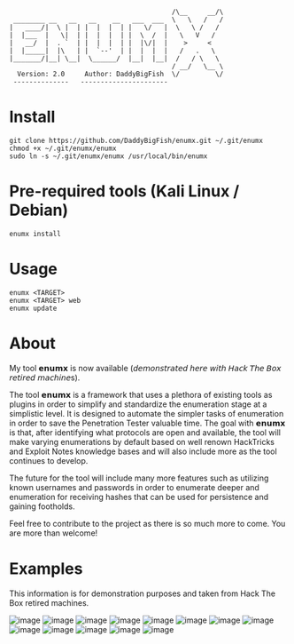 ```
                                         /\__     __/\
 ________ __   __   __    __   ___  ___  \   \   /   /
|   ____/|  \ |  | |  |  |  | |   \/   |  \   \ /   /
|  |___  |   \|  | |  |  |  | |  \  /  |   \   V   /
|   __/  |  . `  | |  |  |  | |  |\/|  |    >     <
|  |_____|  |\   | |  `--'  | |  |  |  |   /   .   \
|_______/|__| \__|  \______/  |__|  |__|  /   / \   \
                                         / __/   \__ \
  Version: 2.0     Author: DaddyBigFish  \/         \/
 --------------   ----------------------
```
# Install
```
git clone https://github.com/DaddyBigFish/enumx.git ~/.git/enumx
chmod +x ~/.git/enumx/enumx
sudo ln -s ~/.git/enumx/enumx /usr/local/bin/enumx
```
# Pre-required tools (Kali Linux / Debian)
```
enumx install
```
# Usage
```
enumx <TARGET>
enumx <TARGET> web
enumx update
```
# About
My tool 𝗲𝗻𝘂𝗺𝘅 is now available (𝘥𝘦𝘮𝘰𝘯𝘴𝘵𝘳𝘢𝘵𝘦𝘥 𝘩𝘦𝘳𝘦 𝘸𝘪𝘵𝘩 𝘏𝘢𝘤𝘬 𝘛𝘩𝘦 𝘉𝘰𝘹 𝘳𝘦𝘵𝘪𝘳𝘦𝘥 𝘮𝘢𝘤𝘩𝘪𝘯𝘦s).

The tool 𝗲𝗻𝘂𝗺𝘅 is a framework that uses a plethora of existing tools as plugins in order to simplify and standardize the enumeration stage at a simplistic level. It is designed to automate the simpler tasks of enumeration in order to save the Penetration Tester valuable time. The goal with 𝗲𝗻𝘂𝗺𝘅 is that, after identifying what protocols are open and available, the tool will make varying enumerations by default based on well renown HackTricks and Exploit Notes knowledge bases and will also include more as the tool continues to develop.

The future for the tool will include many more features such as utilizing known usernames and passwords in order to enumerate deeper and enumeration for receiving hashes that can be used for persistence and gaining footholds.

Feel free to contribute to the project as there is so much more to come. You are more than welcome!

# Examples
This information is for demonstration purposes and taken from Hack The Box retired machines.

![image](https://github.com/user-attachments/assets/5bb095ca-35ff-4496-9de7-632a8b0d335d)
![image](https://github.com/user-attachments/assets/e29613b8-7cd4-4e55-a4dd-243cca4be4c7)
![image](https://github.com/user-attachments/assets/fc7bc558-2ab6-4bff-ae09-6356f5da8c2f)
![image](https://github.com/user-attachments/assets/5bf5a24f-74a4-49f6-aeeb-3e64b28ae8d6)
![image](https://github.com/user-attachments/assets/e43c34b9-7ccb-476c-be75-4244659fefc4)
![image](https://github.com/user-attachments/assets/6b53676d-09a7-4aa5-9a25-b5796fc95c74)
![image](https://github.com/user-attachments/assets/743c05d8-9436-4c7e-bf04-347db71d8185)
![image](https://github.com/user-attachments/assets/3ca07e6b-b945-4414-8b37-c6be8232f387)
![image](https://github.com/user-attachments/assets/18b19f3a-4208-476a-8879-f09db0569768)
![image](https://github.com/user-attachments/assets/327ef258-869b-4d3d-8649-a85260a0eb77)
![image](https://github.com/user-attachments/assets/94526baf-9c6d-41b4-874f-40dcb7f13584)
![image](https://github.com/user-attachments/assets/7b52df8f-6e24-40d5-9693-5c5975d17514)
![image](https://github.com/user-attachments/assets/37443694-a345-465c-aba0-dfe27619ecb7)

